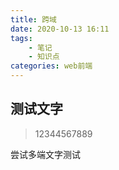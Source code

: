 ```yaml
---
title: 跨域
date: 2020-10-13 16:11
tags:
	- 笔记
	- 知识点
categories: web前端
---
```


## 测试文字

> 12344567889

尝试多端文字测试